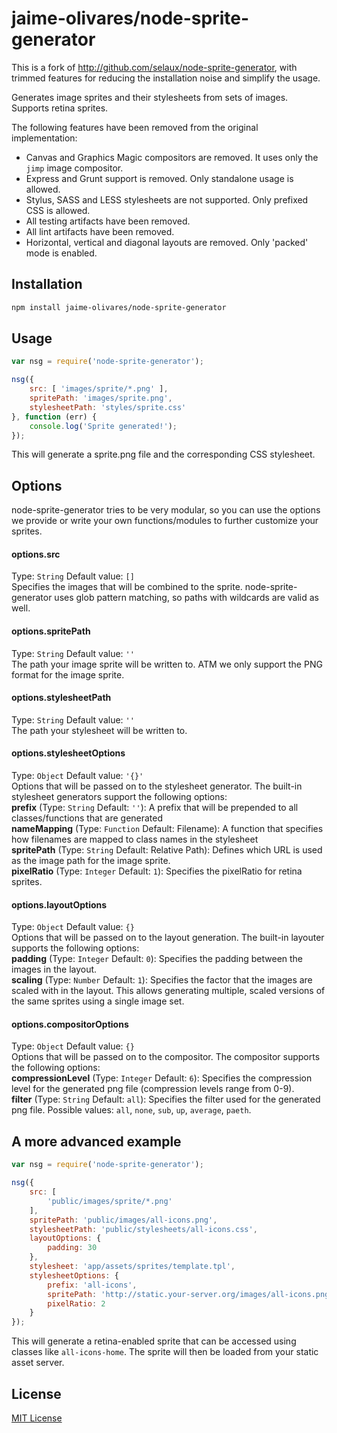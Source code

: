 # jaime-olivares/node-sprite-generator

This is a fork of http://github.com/selaux/node-sprite-generator, 
with trimmed features for reducing the installation noise and simplify the usage.

Generates image sprites and their stylesheets from sets of images. Supports retina sprites.

The following features have been removed from the original implementation: 
* Canvas and Graphics Magic compositors are removed. It uses only the `jimp` image compositor.
* Express and Grunt support is removed. Only standalone usage is allowed.
* Stylus, SASS and LESS stylesheets are not supported. Only prefixed CSS is allowed.
* All testing artifacts have been removed.
* All lint artifacts have been removed.
* Horizontal, vertical and diagonal layouts are removed. Only 'packed' mode is enabled.

## Installation

```bash
npm install jaime-olivares/node-sprite-generator
```

## Usage

```javascript
var nsg = require('node-sprite-generator');

nsg({
    src: [ 'images/sprite/*.png' ],
    spritePath: 'images/sprite.png',
    stylesheetPath: 'styles/sprite.css'
}, function (err) {
    console.log('Sprite generated!');
});
```

This will generate a sprite.png file and the corresponding CSS stylesheet.

## Options

node-sprite-generator tries to be very modular, so you can use the options we provide or write your own functions/modules to further customize your sprites.

#### options.src
Type: `String`
Default value: `[]`  
Specifies the images that will be combined to the sprite. node-sprite-generator uses glob pattern matching, so paths with wildcards are valid as well.

#### options.spritePath
Type: `String`
Default value: `''`  
The path your image sprite will be written to. ATM we only support the PNG format for the image sprite.

#### options.stylesheetPath
Type: `String`
Default value: `''`  
The path your stylesheet will be written to.

#### options.stylesheetOptions
Type: `Object`
Default value: `'{}'`  
Options that will be passed on to the stylesheet generator. The built-in stylesheet generators support the following options:  
__prefix__ (Type: `String` Default: `''`): A prefix that will be prepended to all classes/functions that are generated  
__nameMapping__ (Type: `Function` Default: Filename): A function that specifies how filenames are mapped to class names in the stylesheet  
__spritePath__ (Type: `String` Default: Relative Path): Defines which URL is used as the image path for the image sprite.  
__pixelRatio__ (Type: `Integer` Default: `1`): Specifies the pixelRatio for retina sprites.  

#### options.layoutOptions
Type: `Object`
Default value: `{}`  
Options that will be passed on to the layout generation. The built-in layouter supports the following options:  
__padding__ (Type: `Integer` Default: `0`): Specifies the padding between the images in the layout.  
__scaling__ (Type: `Number` Default: `1`): Specifies the factor that the images are scaled with in the layout. This allows generating multiple, scaled versions of the same sprites using a single image set.  

#### options.compositorOptions
Type: `Object`
Default value: `{}`  
Options that will be passed on to the compositor. The  compositor supports the following options:  
__compressionLevel__ (Type: `Integer` Default: `6`): Specifies the compression level for the generated png file (compression levels range from 0-9).  
__filter__ (Type: `String` Default: `all`): Specifies the filter used for the generated png file. Possible values: `all`, `none`, `sub`, `up`, `average`, `paeth`.

## A more advanced example

```javascript
var nsg = require('node-sprite-generator');

nsg({
    src: [
        'public/images/sprite/*.png'
    ],
    spritePath: 'public/images/all-icons.png',
    stylesheetPath: 'public/stylesheets/all-icons.css',
    layoutOptions: {
        padding: 30
    },
    stylesheet: 'app/assets/sprites/template.tpl',
    stylesheetOptions: {
        prefix: 'all-icons',
        spritePath: 'http://static.your-server.org/images/all-icons.png',
        pixelRatio: 2
    }
});
```

This will generate a retina-enabled sprite that can be accessed using classes like ```all-icons-home```. The sprite will then be loaded from your static asset server.

## License

[MIT License](./LICENSE.md)
